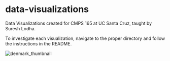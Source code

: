 # data-visualizations
Data Visualizations created for CMPS 165 at UC Santa Cruz, taught by Suresh Lodha.

To investigate each visualization, navigate to the proper directory and follow the instructions in the README.

![denmark_thumbnail](https://user-images.githubusercontent.com/32546985/40195930-d00a81ba-59c3-11e8-9d81-515c0d3fbf28.png)
